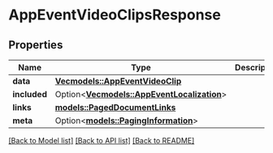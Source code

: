 # AppEventVideoClipsResponse

## Properties

Name | Type | Description | Notes
------------ | ------------- | ------------- | -------------
**data** | [**Vec<models::AppEventVideoClip>**](AppEventVideoClip.md) |  | 
**included** | Option<[**Vec<models::AppEventLocalization>**](AppEventLocalization.md)> |  | [optional]
**links** | [**models::PagedDocumentLinks**](PagedDocumentLinks.md) |  | 
**meta** | Option<[**models::PagingInformation**](PagingInformation.md)> |  | [optional]

[[Back to Model list]](../README.md#documentation-for-models) [[Back to API list]](../README.md#documentation-for-api-endpoints) [[Back to README]](../README.md)


